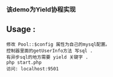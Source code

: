 ### 该demo为Yield协程实现

## Usage : 

``` 
修改 Pool::$config 属性为自己的mysql配置。
控制器里面的getUserInfo方法 写sql .
有异步sql的地方需要 yield 关键字 .
php start.php
访问: localhost:9501  
```
